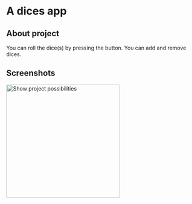 # A dices app

## About project

You can roll the dice(s) by pressing the button. You can add and remove dices.
 

## Screenshots

<img src="https://github.com/hanyska/dices/blob/master/assets/screenshots/game.gif" alt="Show project possibilities"  width=300/>
